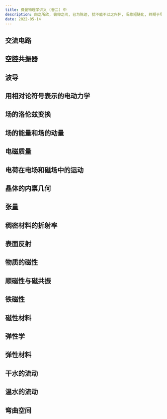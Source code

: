```yaml
---
title: 费曼物理学讲义 (卷二) 中
description: 向之所欣, 俯仰之间, 已为陈迹, 犹不能不以之兴怀, 况修短随化, 终期于尽!
date: 2022-05-14
---
```


## 交流电路

## 空腔共振器

## 波导

## 用相对论符号表示的电动力学

## 场的洛伦兹变换

## 场的能量和场的动量

## 电磁质量

## 电荷在电场和磁场中的运动

## 晶体的内禀几何

## 张量

## 稠密材料的折射率

## 表面反射

## 物质的磁性

## 顺磁性与磁共振

## 铁磁性

## 磁性材料

## 弹性学

## 弹性材料

## 干水的流动

## 温水的流动

## 弯曲空间
